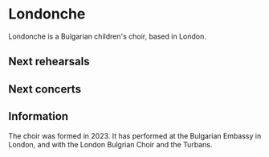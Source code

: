 # Londonche
Londonche is a Bulgarian children's choir, based in London.

## Next rehearsals


## Next concerts


## Information
The choir was formed in 2023. It has performed at the Bulgarian Embassy in London, and with the London Bulgrian Choir and the Turbans.
